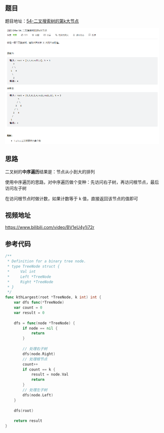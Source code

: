 ## 题目

题目地址：[54-二叉搜索树的第k大节点](https://leetcode.cn/problems/er-cha-sou-suo-shu-de-di-kda-jie-dian-lcof/)

![](./images/image-20220721105116681.png)



## 思路

二叉树的**中序遍历**结果是：节点从小到大的排列

使用中序遍历的思路，对中序遍历做个变种：先访问右子树，再访问根节点，最后访问左子树

在访问根节点时做计数，如果计数等于 k 值，直接返回该节点的值即可



## 视频地址

https://www.bilibili.com/video/BV1eU4y1i72r



## 参考代码

```go
/**
 * Definition for a binary tree node.
 * type TreeNode struct {
 *     Val int
 *     Left *TreeNode
 *     Right *TreeNode
 * }
 */
func kthLargest(root *TreeNode, k int) int {
    var dfs func(*TreeNode)
    var count = 0
    var result = 0

    dfs = func(node *TreeNode) {
        if node == nil {
            return
        }

        // 处理右子树
        dfs(node.Right)
        // 处理根节点
        count++
        if count == k {
            result = node.Val
            return
        }
        // 处理左子树
        dfs(node.Left)
    }

    dfs(root)

    return result
}
```


